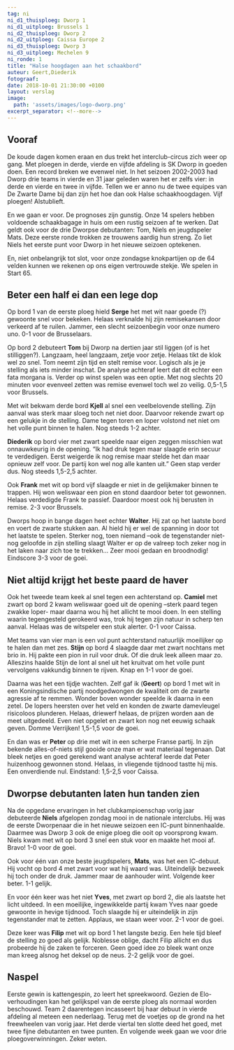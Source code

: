 ```yaml
---
tag: ni
ni_d1_thuisploeg: Dworp 1
ni_d1_uitploeg: Brussels 1
ni_d2_thuisploeg: Dworp 2
ni_d2_uitploeg: Caissa Europe 2
ni_d3_thuisploeg: Dworp 3
ni_d3_uitploeg: Mechelen 9
ni_ronde: 1
title: "Halse hoogdagen aan het schaakbord"
auteur: Geert,Diederik
fotograaf: 
date: 2018-10-01 21:30:00 +0100
layout: verslag
image:
  path: 'assets/images/logo-dworp.png'
excerpt_separator: <!--more-->
---
```

## Vooraf

De koude dagen komen eraan en dus trekt het interclub-circus zich weer op gang. Met ploegen in derde, vierde en vijfde afdeling is SK Dworp in goeden doen. Een record breken we evenwel niet. In het seizoen 2002-2003 had Dworp drie teams in vierde en 31 jaar geleden waren het er zelfs vier: in derde en vierde en twee in vijfde. Tellen we er anno nu de twee equipes van De Zwarte Dame bij dan zijn het hoe dan ook Halse schaakhoogdagen. Vijf ploegen! Alstublieft.<!--more-->

En we gaan er voor. De prognoses zijn gunstig. Onze 14 spelers hebben voldoende schaakbagage in huis om een rustig seizoen af te werken. Dat geldt ook voor de drie Dworpse debutanten: Tom, Niels en jeugdspeler Mats. Deze eerste ronde trokken ze trouwens aardig hun streng. Zo liet Niels het eerste punt voor Dworp in het nieuwe seizoen optekenen.

En, niet onbelangrijk tot slot, voor onze zondagse knokpartijen op de 64 velden kunnen we rekenen op ons eigen vertrouwde stekje. We spelen in Start 65. 

## Beter een half ei dan een lege dop

Op bord 1 van de eerste ploeg hield **Serge** het met wit naar goede (?) gewoonte snel voor bekeken. Helaas verknalde hij zijn remisekansen door verkeerd af te ruilen. Jammer, een slecht seizoenbegin voor onze numero uno. 0-1 voor de Brusselaars.

Op bord 2 debuteert **Tom** bij Dworp na dertien jaar stil liggen (of is het stilliggen?). Langzaam, heel langzaam, zetje voor zetje. Helaas tikt de klok wel zo snel. Tom neemt zijn tijd en stelt remise voor. Logisch als je je stelling als iets minder inschat. De analyse achteraf leert dat dit echter een fata morgana is. Verder op winst spelen was een optie. Met nog slechts 20 minuten voor evenveel zetten was remise evenwel toch wel zo veilig. 0,5-1,5 voor Brussels.

Met wit bekwam derde bord **Kjell** al snel een veelbelovende stelling. Zijn aanval was sterk maar sloeg toch net niet door. Daarvoor rekende zwart op een gelukje in de stelling. Dame tegen toren en loper volstond net niet om het volle punt binnen te halen. Nog steeds 1-2 achter.

**Diederik** op bord vier met zwart speelde naar eigen zeggen misschien wat onnauwkeurig in de opening. “Ik had druk tegen maar slaagde erin secuur te verdedigen. Eerst weigerde ik nog remise maar stelde het dan maar opnieuw zelf voor. De partij kon wel nog alle kanten uit.” Geen stap verder dus. Nog steeds 1,5-2,5 achter. 

Ook **Frank** met wit op bord vijf slaagde er niet in de gelijkmaker binnen te trappen.  Hij won weliswaar een pion en stond daardoor beter tot gewonnen. Helaas verdedigde Frank te passief. Daardoor moest ook hij berusten in remise. 2-3 voor Brussels.

Dworps hoop in bange dagen heet echter **Walter**. Hij zat op het laatste bord en voert de zwarte stukken aan. Al hield hij er wel de spanning in door tot het laatste te spelen. Sterker nog, toen niemand –ook de tegenstander niet- nog geloofde in zijn stelling slaagt Walter er op de valreep toch zeker nog in het laken naar zich toe te trekken… Zeer mooi gedaan en broodnodig! Eindscore 3-3 voor de goei.

## Niet altijd krijgt het beste paard de haver

Ook het tweede team keek al snel tegen een achterstand op. **Camiel** met zwart op bord 2 kwam weliswaar goed uit de opening –sterk paard tegen zwakke loper- maar daarna wou hij het allicht te mooi doen. In een stelling waarin tegengesteld gerokeerd was, trok hij tegen zijn natuur in scherp ten aanval. Helaas was de witspeler een stuk alerter. 0-1 voor Caissa.

Met teams van vier man is een vol punt achterstand natuurlijk moeilijker op te halen dan met zes. **Stijn** op bord 4 slaagde daar met zwart nochtans met brio in. Hij pakte een pion in ruil voor druk. Of die druk leek alleen maar zo. Alleszins haalde Stijn de lont al snel uit het kruitvat om het volle punt vervolgens vakkundig binnen te rijven. Knap en 1-1 voor de goei.

Daarna was het een tijdje wachten. Zelf gaf ik (**Geert**) op bord 1 met wit in een Koningsindische partij noodgedwongen de kwaliteit om de zwarte agressie af te remmen. Wonder boven wonder speelde ik daarna in een zetel. De lopers heersten over het veld en konden de zwarte damevleugel risicoloos plunderen. Helaas, driewerf helaas, de prijzen worden aan de meet uitgedeeld. Even niet opgelet en zwart kon nog net eeuwig schaak geven. Domme Verrijken! 1,5-1,5 voor de goei.

En dan was er **Peter** op drie met wit in een scherpe Franse partij. In zijn bekende alles-of-niets stijl gooide onze man er wat materiaal tegenaan. Dat bleek netjes en goed gerekend want analyse achteraf leerde dat Peter huizenhoog gewonnen stond. Helaas, in vliegende tijdnood tastte hij mis. Een onverdiende nul. Eindstand: 1,5-2,5 voor Caissa.

## Dworpse debutanten laten hun tanden zien

Na de opgedane ervaringen in het clubkampioenschap vorig jaar debuteerde **Niels** afgelopen zondag mooi in de nationale interclubs. Hij was de eerste Dworpenaar die in het nieuwe seizoen een IC-punt binnenhaalde. Daarmee was Dworp 3 ook de enige ploeg die ooit op voorsprong kwam. Niels kwam met wit op bord 3 snel een stuk voor en maakte het mooi af. Bravo! 1-0 voor de goei.

Ook voor één van onze beste jeugdspelers, **Mats**, was het een IC-debuut. Hij vocht op bord 4 met zwart voor wat hij waard was. Uiteindelijk bezweek hij toch onder de druk. Jammer maar de aanhouder wint. Volgende keer beter. 1-1 gelijk.

En voor één keer was het niet **Yves**, met zwart op bord 2, die als laatste het licht uitdeed. In een moeilijke, ingewikkelde partij kwam Yves naar goede gewoonte in hevige tijdnood. Toch slaagde hij er uiteindelijk in zijn tegenstander mat te zetten. Applaus, we staan weer voor. 2-1 voor de goei.

Deze keer was **Filip** met wit op bord 1 het langste bezig. Een hele tijd bleef de stelling zo goed als gelijk. Noblesse oblige, dacht Filip allicht en dus probeerde hij de zaken te forceren. Geen goed idee zo bleek want onze man kreeg alsnog het deksel op de neus. 2-2 gelijk voor de goei.

## Naspel

Eerste gewin is kattengespin, zo leert het spreekwoord. Gezien de Elo-verhoudingen kan het gelijkspel van de eerste ploeg als normaal worden beschouwd. Team 2 daarentegen incasseert bij haar debuut in vierde afdeling al meteen een nederlaag. Terug met de voetjes op de grond na het freewheelen van vorig jaar. Het derde viertal ten slotte deed het goed, met twee fijne debutanten en twee punten. En volgende week gaan we voor drie ploegoverwinningen. Zeker weten.
